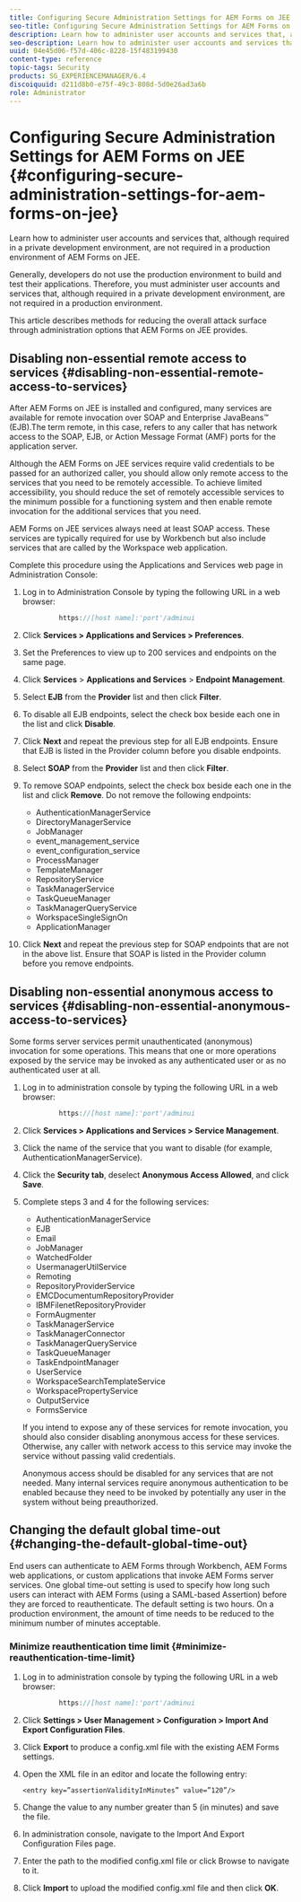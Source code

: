 ```yaml
---
title: Configuring Secure Administration Settings for AEM Forms on JEE
seo-title: Configuring Secure Administration Settings for AEM Forms on JEE
description: Learn how to administer user accounts and services that, although required in a private development environment, are not required in a production environment of AEM Forms on JEE.
seo-description: Learn how to administer user accounts and services that, although required in a private development environment, are not required in a production environment of AEM Forms on JEE.
uuid: 04e45d06-f57d-406c-8228-15f483199430
content-type: reference
topic-tags: Security
products: SG_EXPERIENCEMANAGER/6.4
discoiquuid: d211d8b0-e75f-49c3-808d-5d0e26ad3a6b
role: Administrator
---
```


# Configuring Secure Administration Settings for AEM Forms on JEE {#configuring-secure-administration-settings-for-aem-forms-on-jee}

Learn how to administer user accounts and services that, although required in a private development environment, are not required in a production environment of AEM Forms on JEE.

Generally, developers do not use the production environment to build and test their applications. Therefore, you must administer user accounts and services that, although required in a private development environment, are not required in a production environment.

This article describes methods for reducing the overall attack surface through administration options that AEM Forms on JEE provides.

## Disabling non-essential remote access to services {#disabling-non-essential-remote-access-to-services}

After AEM Forms on JEE is installed and configured, many services are available for remote invocation over SOAP and Enterprise JavaBeans™ (EJB).The term remote, in this case, refers to any caller that has network access to the SOAP, EJB, or Action Message Format (AMF) ports for the application server.

Although the AEM Forms on JEE services require valid credentials to be passed for an authorized caller, you should allow only remote access to the services that you need to be remotely accessible. To achieve limited accessibility, you should reduce the set of remotely accessible services to the minimum possible for a functioning system and then enable remote invocation for the additional services that you need.

AEM Forms on JEE services always need at least SOAP access. These services are typically required for use by Workbench but also include services that are called by the Workspace web application.

Complete this procedure using the Applications and Services web page in Administration Console:

1. Log in to Administration Console by typing the following URL in a web browser:

   ```java
            https://[host name]:'port'/adminui
   ```

1. Click **Services &gt; Applications and Services &gt; Preferences**.
1. Set the Preferences to view up to 200 services and endpoints on the same page.
1. Click **Services** &gt; **Applications and Services** &gt; **Endpoint Management**.
1. Select **EJB** from the **Provider** list and then click **Filter**.
1. To disable all EJB endpoints, select the check box beside each one in the list and click **Disable**.
1. Click **Next** and repeat the previous step for all EJB endpoints. Ensure that EJB is listed in the Provider column before you disable endpoints.
1. Select **SOAP** from the **Provider** list and then click **Filter**.
1. To remove SOAP endpoints, select the check box beside each one in the list and click **Remove**. Do not remove the following endpoints:

    * AuthenticationManagerService
    * DirectoryManagerService
    * JobManager
    * event_management_service
    * event_configuration_service
    * ProcessManager
    * TemplateManager
    * RepositoryService
    * TaskManagerService
    * TaskQueueManager
    * TaskManagerQueryService
    * WorkspaceSingleSignOn
    * ApplicationManager

1. Click **Next** and repeat the previous step for SOAP endpoints that are not in the above list. Ensure that SOAP is listed in the Provider column before you remove endpoints.

## Disabling non-essential anonymous access to services {#disabling-non-essential-anonymous-access-to-services}

Some forms server services permit unauthenticated (anonymous) invocation for some operations. This means that one or more operations exposed by the service may be invoked as any authenticated user or as no authenticated user at all.

1. Log in to administration console by typing the following URL in a web browser:

   ```java
            https://[host name]:'port'/adminui
   ```

1. Click **Services &gt; Applications and Services &gt; Service Management**.
1. Click the name of the service that you want to disable (for example, AuthenticationManagerService).
1. Click the **Security tab**, deselect **Anonymous Access Allowed**, and click **Save**.
1. Complete steps 3 and 4 for the following services:

    * AuthenticationManagerService
    * EJB
    * Email
    * JobManager
    * WatchedFolder
    * UsermanagerUtilService
    * Remoting
    * RepositoryProviderService
    * EMCDocumentumRepositoryProvider
    * IBMFilenetRepositoryProvider
    * FormAugmenter
    * TaskManagerService
    * TaskManagerConnector
    * TaskManagerQueryService
    * TaskQueueManager
    * TaskEndpointManager
    * UserService
    * WorkspaceSearchTemplateService
    * WorkspacePropertyService
    * OutputService
    * FormsService

   If you intend to expose any of these services for remote invocation, you should also consider disabling anonymous access for these services. Otherwise, any caller with network access to this service may invoke the service without passing valid credentials.

   Anonymous access should be disabled for any services that are not needed. Many internal services require anonymous authentication to be enabled because they need to be invoked by potentially any user in the system without being preauthorized.

## Changing the default global time-out {#changing-the-default-global-time-out}

End users can authenticate to AEM Forms through Workbench, AEM Forms web applications, or custom applications that invoke AEM Forms server services. One global time-out setting is used to specify how long such users can interact with AEM Forms (using a SAML-based Assertion) before they are forced to reauthenticate. The default setting is two hours. On a production environment, the amount of time needs to be reduced to the minimum number of minutes acceptable.

### Minimize reauthentication time limit {#minimize-reauthentication-time-limit}

1. Log in to administration console by typing the following URL in a web browser:

   ```java
            https://[host name]:'port'/adminui
   ```

1. Click **Settings &gt; User Management &gt; Configuration &gt; Import And Export Configuration Files**.
1. Click **Export** to produce a config.xml file with the existing AEM Forms settings.
1. Open the XML file in an editor and locate the following entry:

   `<entry key=”assertionValidityInMinutes” value=”120”/>`

1. Change the value to any number greater than 5 (in minutes) and save the file. 
1. In administration console, navigate to the Import And Export Configuration Files page. 
1. Enter the path to the modified config.xml file or click Browse to navigate to it. 
1. Click **Import** to upload the modified config.xml file and then click **OK**.

